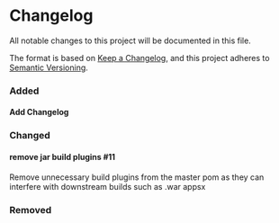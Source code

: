 # Changelog
All notable changes to this project will be documented in this file.

The format is based on [Keep a Changelog](https://keepachangelog.com/en/1.0.0/),
and this project adheres to [Semantic Versioning](https://semver.org/spec/v2.0.0.html).

### Added

#### Add Changelog

### Changed

#### remove jar build plugins #11

Remove unnecessary build plugins from the master pom as they can interfere with downstream builds such as .war appsx


### Removed
